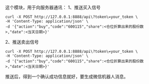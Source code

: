 这个模块，用于向服务器通讯：
1、推送买入信号
```shell
curl -X POST http://127.0.0.1:8888/api\?token\=your_token \
-H 'Content-Type: application/json' \
-d '{"action":"buy","code":"600115","share":<仓位折算出来的股份数>,"date":<当天日期>}'
```

2、推送卖出信号
```shell
curl -X POST http://127.0.0.1:8888/api\?token\=your_token \
-H 'Content-Type: application/json' \
-d '{"action":"buy","code":"600115","share":<仓位折算出来的股份数>,"date":<当天日期>}'
```

推送后，得到一个确认成功信息就好，要生成微信机器人消息。